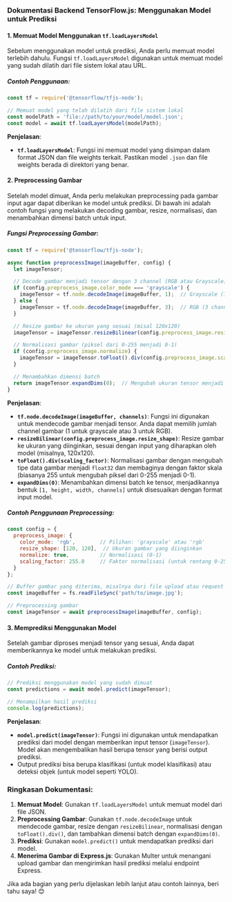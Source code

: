 ### **Dokumentasi Backend TensorFlow.js: Menggunakan Model untuk Prediksi**

#### 1. **Memuat Model Menggunakan `tf.loadLayersModel`**

Sebelum menggunakan model untuk prediksi, Anda perlu memuat model terlebih dahulu. Fungsi `tf.loadLayersModel` digunakan untuk memuat model yang sudah dilatih dari file sistem lokal atau URL.

##### **Contoh Penggunaan**:
```javascript
const tf = require('@tensorflow/tfjs-node');

// Memuat model yang telah dilatih dari file sistem lokal
const modelPath = 'file://path/to/your/model/model.json';
const model = await tf.loadLayersModel(modelPath);
```

**Penjelasan**:
- **`tf.loadLayersModel`**: Fungsi ini memuat model yang disimpan dalam format JSON dan file weights terkait. Pastikan model `.json` dan file weights berada di direktori yang benar.

#### 2. **Preprocessing Gambar**

Setelah model dimuat, Anda perlu melakukan preprocessing pada gambar input agar dapat diberikan ke model untuk prediksi. Di bawah ini adalah contoh fungsi yang melakukan decoding gambar, resize, normalisasi, dan menambahkan dimensi batch untuk input.

##### **Fungsi Preprocessing Gambar**:

```javascript
const tf = require('@tensorflow/tfjs-node');

async function preprocessImage(imageBuffer, config) {
  let imageTensor;

  // Decode gambar menjadi tensor dengan 3 channel (RGB atau Grayscale)
  if (config.preprocess_image.color_mode === 'grayscale') {
    imageTensor = tf.node.decodeImage(imageBuffer, 1);  // Grayscale (1 channel)
  } else {
    imageTensor = tf.node.decodeImage(imageBuffer, 3);  // RGB (3 channels)
  }

  // Resize gambar ke ukuran yang sesuai (misal 120x120)
  imageTensor = imageTensor.resizeBilinear(config.preprocess_image.resize_shape);

  // Normalisasi gambar (piksel dari 0-255 menjadi 0-1)
  if (config.preprocess_image.normalize) {
    imageTensor = imageTensor.toFloat().div(config.preprocess_image.scaling_factor);
  }

  // Menambahkan dimensi batch
  return imageTensor.expandDims(0);  // Mengubah ukuran tensor menjadi [1, height, width, channels]
}
```

**Penjelasan**:
- **`tf.node.decodeImage(imageBuffer, channels)`**: Fungsi ini digunakan untuk mendecode gambar menjadi tensor. Anda dapat memilih jumlah channel gambar (1 untuk grayscale atau 3 untuk RGB).
- **`resizeBilinear(config.preprocess_image.resize_shape)`**: Resize gambar ke ukuran yang diinginkan, sesuai dengan input yang diharapkan oleh model (misalnya, 120x120).
- **`toFloat().div(scaling_factor)`**: Normalisasi gambar dengan mengubah tipe data gambar menjadi `float32` dan membaginya dengan faktor skala (biasanya 255 untuk mengubah piksel dari 0-255 menjadi 0-1).
- **`expandDims(0)`**: Menambahkan dimensi batch ke tensor, menjadikannya bentuk `[1, height, width, channels]` untuk disesuaikan dengan format input model.

##### **Contoh Penggunaan Preprocessing**:

```javascript
const config = {
  preprocess_image: {
    color_mode: 'rgb',        // Pilihan: 'grayscale' atau 'rgb'
    resize_shape: [120, 120],  // Ukuran gambar yang diinginkan
    normalize: true,          // Normalisasi (0-1)
    scaling_factor: 255.0     // Faktor normalisasi (untuk rentang 0-255)
  }
};

// Buffer gambar yang diterima, misalnya dari file upload atau request
const imageBuffer = fs.readFileSync('path/to/image.jpg');

// Preprocessing gambar
const imageTensor = await preprocessImage(imageBuffer, config);
```

#### 3. **Memprediksi Menggunakan Model**

Setelah gambar diproses menjadi tensor yang sesuai, Anda dapat memberikannya ke model untuk melakukan prediksi.

##### **Contoh Prediksi**:

```javascript
// Prediksi menggunakan model yang sudah dimuat
const predictions = await model.predict(imageTensor);

// Menampilkan hasil prediksi
console.log(predictions);
```

**Penjelasan**:
- **`model.predict(imageTensor)`**: Fungsi ini digunakan untuk mendapatkan prediksi dari model dengan memberikan input tensor (`imageTensor`). Model akan mengembalikan hasil berupa tensor yang berisi output prediksi.
- Output prediksi bisa berupa klasifikasi (untuk model klasifikasi) atau deteksi objek (untuk model seperti YOLO).


### **Ringkasan Dokumentasi**:

1. **Memuat Model**: Gunakan `tf.loadLayersModel` untuk memuat model dari file JSON.
2. **Preprocessing Gambar**: Gunakan `tf.node.decodeImage` untuk mendecode gambar, resize dengan `resizeBilinear`, normalisasi dengan `toFloat().div()`, dan tambahkan dimensi batch dengan `expandDims(0)`.
3. **Prediksi**: Gunakan `model.predict()` untuk mendapatkan prediksi dari model.
4. **Menerima Gambar di Express.js**: Gunakan Multer untuk menangani upload gambar dan mengirimkan hasil prediksi melalui endpoint Express.

Jika ada bagian yang perlu dijelaskan lebih lanjut atau contoh lainnya, beri tahu saya! 😊